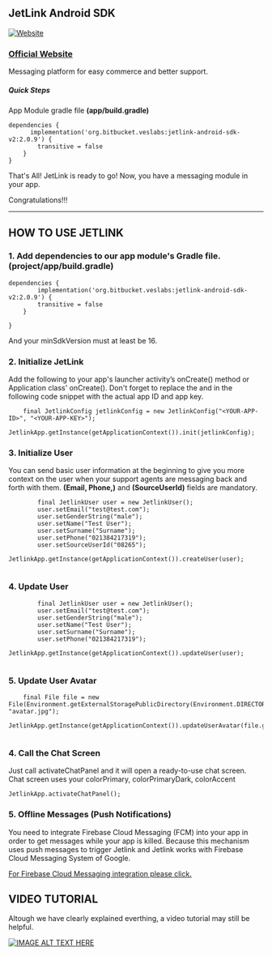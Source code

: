 ## JetLink Android SDK
[![Website](https://app.jetlink.io/Assets/img/jetlink-logo-medium.png)](https://jetlink.io)
### [Official Website](https://jetlink.io/)

Messaging platform for easy commerce and better support.

##### Quick Steps

App Module gradle file **(app/build.gradle)**
```
dependencies {
      implementation('org.bitbucket.veslabs:jetlink-android-sdk-v2:2.0.9') {
        transitive = false
    }
}
```

That's All! JetLink is ready to go! Now, you have a messaging module in your app.

Congratulations!!!



----------------------------------------------------------------------------------------


## HOW TO USE JETLINK

### 1. Add dependencies to our app module's Gradle file. (project/app/build.gradle)

```
dependencies {
        implementation('org.bitbucket.veslabs:jetlink-android-sdk-v2:2.0.9') {
        transitive = false
    }

}
```


And your minSdkVersion must at least be 16.


### 2. Initialize JetLink

Add the following to your app's launcher activity’s onCreate() method or Application class' onCreate(). 
Don't forget to replace the <YOUR-APP-ID> and <YOUR-APP-KEY> in the following code snippet with the actual app ID and app key.   

```
	final JetlinkConfig jetlinkConfig = new JetlinkConfig("<YOUR-APP-ID>", "<YOUR-APP-KEY>");
	JetlinkApp.getInstance(getApplicationContext()).init(jetlinkConfig);

```


### 3. Initialize User

You can send basic user information at the beginning to give you more context on the user when your support agents are messaging back and forth with them.
**(Email, Phone,)** and **(SourceUserId)** fields are mandatory.       

```	
		final JetlinkUser user = new JetlinkUser();
		user.setEmail("test@test.com");
		user.setGenderString("male");
		user.setName("Test User");
		user.setSurname("Surname");
		user.setPhone("021384217319");
		user.setSourceUserId("08265");
		JetlinkApp.getInstance(getApplicationContext()).createUser(user);
		
```

### 4. Update User
     

```	
		final JetlinkUser user = new JetlinkUser();
		user.setEmail("test@test.com");
		user.setGenderString("male");
		user.setName("Test User");
		user.setSurname("Surname");
		user.setPhone("021384217319");
		JetlinkApp.getInstance(getApplicationContext()).updateUser(user);
		
```

### 5. Update User Avatar
     

```	
	final File file = new File(Environment.getExternalStoragePublicDirectory(Environment.DIRECTORY_DOWNLOADS), "avatar.jpg");
	JetlinkApp.getInstance(getApplicationContext()).updateUserAvatar(file.getPath());
		
```



### 4. Call the Chat Screen

Just call activateChatPanel and it will open a ready-to-use chat screen. Chat screen uses your colorPrimary, colorPrimaryDark, colorAccent

```
JetlinkApp.activateChatPanel();
```

### 5. Offline Messages (Push Notifications)

You need to integrate Firebase Cloud Messaging (FCM) into your app in order to get messages while your app is killed. 
Because this mechanism uses push messages to trigger Jetlink and Jetlink works with Firebase Cloud Messaging System of Google.

[For Firebase Cloud Messaging integration please click.](https://github.com/jetlinkio/jetlink-android-sdk/wiki/Notification-Message-Integration)

## VIDEO TUTORIAL
Altough we have clearly explained everthing, a video tutorial may still be helpful.

[![IMAGE ALT TEXT HERE](https://github.com/jetlinkio/jetlink-android-sdk/blob/master/app/src/main/res/mipmap-hdpi/jetlink_Youtube_Video2.png)](https://www.youtube.com/watch?v=LmoE6XGCl0c)
